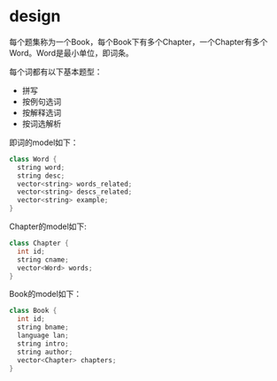 # design

每个题集称为一个Book，每个Book下有多个Chapter，一个Chapter有多个Word。Word是最小单位，即词条。

每个词都有以下基本题型：
  - 拼写
  - 按例句选词
  - 按解释选词
  - 按词选解析

即词的model如下：

```cpp
class Word {
  string word;
  string desc;
  vector<string> words_related;
  vector<string> descs_related;
  vector<string> example;
}
```

Chapter的model如下:

```cpp
class Chapter {
  int id;
  string cname;
  vector<Word> words;
}
```

Book的model如下：

```cpp
class Book {
  int id;
  string bname;
  language lan;
  string intro;
  string author;
  vector<Chapter> chapters;
}
```